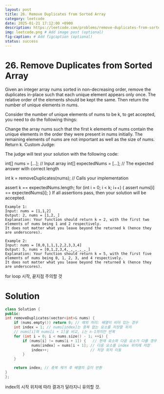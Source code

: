 ```yaml
---
layout: post
title: 26. Remove Duplicates from Sorted Array
category: leetcode
date: 2025-01-21 17:12:00 +0900
description: https://leetcode.com/problems/remove-duplicates-from-sorted-array/description/?envType=problem-list-v2&envId=25uoksw3
img: leetcode.png # Add image post (optional)
fig-caption: # Add figcaption (optional)
status: success
---
```



# 26. Remove Duplicates from Sorted Array


Given an integer array nums sorted in non-decreasing order, remove the duplicates in-place such that each unique element appears only once. The relative order of the elements should be kept the same. Then return the number of unique elements in nums.

Consider the number of unique elements of nums to be k, to get accepted, you need to do the following things:

Change the array nums such that the first k elements of nums contain the unique elements in the order they were present in nums initially. The remaining elements of nums are not important as well as the size of nums.
Return k.
Custom Judge:

The judge will test your solution with the following code:

int[] nums = [...]; // Input array
int[] expectedNums = [...]; // The expected answer with correct length

int k = removeDuplicates(nums); // Calls your implementation

assert k == expectedNums.length;
for (int i = 0; i < k; i++) {
    assert nums[i] == expectedNums[i];
}
If all assertions pass, then your solution will be accepted.

 
```
Example 1:
Input: nums = [1,1,2]
Output: 2, nums = [1,2,_]
Explanation: Your function should return k = 2, with the first two elements of nums being 1 and 2 respectively.
It does not matter what you leave beyond the returned k (hence they are underscores).
```

```
Example 2:
Input: nums = [0,0,1,1,1,2,2,3,3,4]
Output: 5, nums = [0,1,2,3,4,_,_,_,_,_]
Explanation: Your function should return k = 5, with the first five elements of nums being 0, 1, 2, 3, and 4 respectively.
It does not matter what you leave beyond the returned k (hence they are underscores).
```

for loop 시작, 끝지점 주의할 것 

# Solution

```cpp
class Solution {
public:
int removeDuplicates(vector<int>& nums) {
    if (nums.empty()) return 0; // 예외 처리: 배열이 비어 있는 경우
    int index = 1; // nums[index]는 중복 없는 요소를 저장할 위치
    // nums[i]와 nums[i + 1]을 비교, i는 n-1까지만 반복
    for (int i = 0; i < nums.size() - 1; ++i) {
        if (nums[i] != nums[i + 1]) {   // 현재 요소와 다음 요소가 다를 경우
            nums[index] = nums[i + 1]; // 다음 요소를 index 위치에 저장
            index++;                   // 저장 위치 이동
        }
    }

    return index; // 중복 제거 후 배열의 길이 반환
}
};
```

index의 시작 위치에 따라 결과가 달라지니 유의할 것. 


